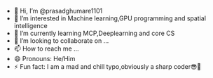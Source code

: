 - 👋 Hi, I’m @prasadghumare1101
- 👀 I’m interested in Machine learning,GPU programming and spatial intelligence
- 🌱 I’m currently learning MCP,Deeplearning and core CS 
- 💞️ I’m looking to collaborate on ...
- 📫 How to reach me ...
- 😄 Pronouns: He/Him
- ⚡ Fun fact: I am a mad and chill typo,obviously a sharp coder😎🐳

<!---
prasadghumare1101/prasadghumare1101 is a ✨ special ✨ repository because its `README.md` (this file) appears on your GitHub profile.
You can click the Preview link to take a look at your changes.
--->
